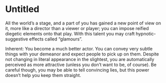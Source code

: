 # Untitled

All the world’s a stage, and a part of you has gained a new point of view on it, more like a director than a viewer or player; you can impose reified diegetic elements onto that play. With this talent you may craft hypnotic-suggestive effects called “glamours”.

Inherent: You become a much better actor. You can convey very subtle things with your demeanor and expect people to pick up on them. Despite not changing in literal appearance in the slightest, you are automatically perceived as more attractive (unless you don’t want to be, of course). Be careful though, you may be able to tell convincing lies, but this power doesn’t help you keep them straight.
